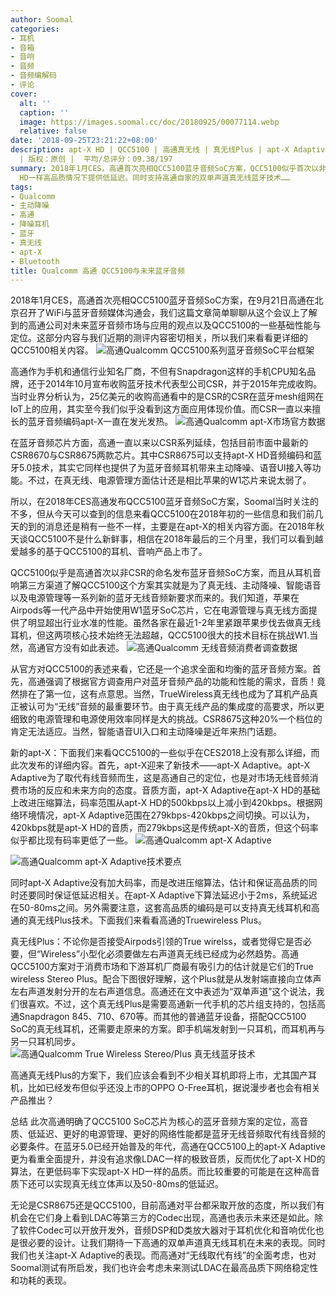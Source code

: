 ```yaml
---
author: Soomal
categories:
- 耳机
- 音箱
- 音响
- 音频
- 音频编解码
- 评论
cover:
  alt: ''
  caption: ''
  image: https://images.soomal.cc/doc/20180925/00077114.webp
  relative: false
date: '2018-09-25T23:21:22+08:00'
description: apt-X HD | QCC5100 | 高通真无线 | 真无线Plus | apt-X Adaptiv | 源自：www.soomal.com
  | 版权：原创 |  平均/总评分：09.38/197
summary: 2018年1月CES，高通首次亮相QCC5100蓝牙音频SoC方案，QCC5100似乎首次以非CSR命名，提供更高效率的apt-X Adaptive新的Codec，保证和apt-X
  HD一样高品质情况下提供低延迟。同时支持高通自家的双单声道真无线蓝牙技术……
tags:
- Qualcomm
- 主动降噪
- 高通
- 降噪耳机
- 蓝牙
- 真无线
- apt-X
- Bluetooth
title: Qualcomm 高通 QCC5100与未来蓝牙音频
---
```


2018年1月CES，高通首次亮相QCC5100蓝牙音频SoC方案，在9月21日高通在北京召开了WiFi与蓝牙音频媒体沟通会，我们这篇文章简单聊聊从这个会议上了解到的高通公司对未来蓝牙音频市场与应用的观点以及QCC5100的一些基础性能与定位。这部分内容与我们近期的测评内容密切相关，所以我们来看看更详细的QCC5100相关内容。
![高通Qualcomm QCC5100系列蓝牙音频SoC平台框架](https://images.soomal.cc/doc/20180925/00077112.webp)




高通作为手机和通信行业知名厂商，不但有Snapdragon这样的手机CPU知名品牌，还于2014年10月宣布收购蓝牙技术代表型公司CSR，并于2015年完成收购。当时业界分析认为，25亿美元的收购高通看中的是CSR的CSR在蓝牙mesh组网在IoT上的应用，其实至今我们似乎没看到这方面应用体现价值。而CSR一直以来擅长的蓝牙音频编码apt-X一直在发光发热。
![高通Qualcomm apt-X市场官方数据](https://images.soomal.cc/doc/20180925/00077109.webp)




在蓝牙音频芯片方面，高通一直以来以CSR系列延续，包括目前市面中最新的CSR8670与CSR8675两款芯片。其中CSR8675可以支持apt-X HD音频编码和蓝牙5.0技术，其实它同样也提供了为蓝牙音频耳机带来主动降噪、语音UI接入等功能。不过，在真无线、电源管理方面估计还是相比苹果的W1芯片来说太弱了。

所以，在2018年CES高通发布QCC5100蓝牙音频SoC方案，Soomal当时关注的不多，但从今天可以查到的信息来看QCC5100在2018年初的一些信息和我们前几天的到的消息还是稍有一些不一样，主要是在apt-X的相关内容方面。在2018年秋天谈QCC5100不是什么新鲜事，相信在2018年最后的三个月里，我们可以看到越爱越多的基于QCC5100的耳机、音响产品上市了。

QCC5100似乎是高通首次以非CSR的命名发布蓝牙音频SoC方案，而且从耳机音响第三方渠道了解QCC5100这个方案其实就是为了真无线、主动降噪、智能语音以及电源管理等一系列新的蓝牙无线音频新要求而来的。我们知道，苹果在Airpods等一代产品中开始使用W1蓝牙SoC芯片，它在电源管理与真无线方面提供了明显超出行业水准的性能。虽然各家在最近1-2年里紧跟苹果步伐去做真无线耳机，但这两项核心技术始终无法超越，QCC5100很大的技术目标在挑战W1.当然，高通官方没有如此表述。
![高通Qualcomm 无线音频消费者调查数据](https://images.soomal.cc/doc/20180925/00077111.webp)




从官方对QCC5100的表述来看，它还是一个追求全面和均衡的蓝牙音频方案。首先，高通强调了根据官方调查用户对蓝牙音频产品的功能和性能的需求，音质！竟然排在了第一位，这有点意思。当然，TrueWireless真无线也成为了耳机产品真正被认可为“无线”音频的最重要环节。由于真无线产品的集成度的高要求，所以更细致的电源管理和电源使用效率同样是大的挑战。CSR8675这种20%一个档位的肯定无法适应。当然，智能语音UI入口和主动降噪是近年来热门话题。

新的apt-X：下面我们来看QCC5100的一些似乎在CES2018上没有那么详细，而此次发布的详细内容。首先，apt-X迎来了新技术――apt-X Adaptive。apt-X Adaptive为了取代有线音频而生，这是高通自己的定位，也是对市场无线音频消费市场的反应和未来方向的态度。音质方面，apt-X Adaptive在apt-X HD的基础上改进压缩算法，码率范围从apt-X HD的500kbps以上减小到420kbps。根据网络环境情况，apt-X Adaptive范围在279kbps-420kbps之间切换。可以认为，420kbps就是apt-X HD的音质，而279kbps这是传统apt-X的音质，但这个码率似乎都比现有码率更低了一些。
![高通Qualcomm apt-X Adaptive](https://images.soomal.cc/doc/20180925/00077110.webp)




![高通Qualcomm apt-X Adaptive技术要点](https://images.soomal.cc/doc/20180925/00077108.webp)




同时apt-X Adaptive没有加大码率，而是改进压缩算法，估计和保证高品质的同时还要同时保证低延迟相关。在apt-X Adaptive下算法延迟小于2ms，系统延迟在50-80ms之间。另外需要注意，这套高品质的编码是可以支持真无线耳机和高通的真无线Plus技术。下面我们来看看高通的Truewireless Plus。

真无线Plus：不论你是否接受Airpods引领的True wirelss，或者觉得它是否必要，但“Wireless”小型化必须要做左右声道真无线已经成为必然趋势。高通QCC5100方案对于消费市场和下游耳机厂商最有吸引力的估计就是它们的True wireless Stereo Plus。配合下图很好理解，这个Plus就是从发射端直接向立体声左右声道发射分开的左右声道信息。高通还在文中表述为“双单声道”这个说法，我们很喜欢。不过，这个真无线Plus是需要高通新一代手机的芯片组支持的，包括高通Snapdragon 845、710、670等。而其他的普通蓝牙设备，搭配QCC5100 SoC的真无线耳机，还需要走原来的方案。即手机端发射到一只耳机，而耳机再与另一只耳机同步。
![高通Qualcomm True Wireless Stereo/Plus 真无线蓝牙技术](https://images.soomal.cc/doc/20180925/00077113.webp)




高通真无线Plus的方案下，我们应该会看到不少相关耳机即将上市，尤其国产耳机，比如已经发布但似乎还没上市的OPPO O-Free耳机，据说漫步者也会有相关产品推出？

总结
此次高通明确了QCC5100 SoC芯片为核心的蓝牙音频方案的定位，高音质、低延迟、更好的电源管理、更好的网络性能都是蓝牙无线音频取代有线音频的必要条件。在蓝牙5.0已经开始普及的年代，高通在QCC5100上的apt-X Adaptive更为看重全面提升，并没有追求像LDAC一样的极致音质，反而优化了apt-X HD的算法，在更低码率下实现apt-X HD一样的品质。而比较重要的可能是在这种高音质下还可以实现真无线立体声以及50-80ms的低延迟。

无论是CSR8675还是QCC5100，目前高通对平台都采取开放的态度，所以我们有机会在它们身上看到LDAC等第三方的Codec出现，高通也表示未来还是如此。除了软件Codec可以开放开发外，音频DSP和D类放大器对于耳机优化和音响优化也是很必要的设计。让我们期待一下高通的双单声道真无线耳机在未来的表现。同时我们也关注apt-X Adaptive的表现。而高通对“无线取代有线”的全面考虑，也对Soomal测试有所启发，我们也许会考虑未来测试LDAC在最高品质下网络稳定性和功耗的表现。